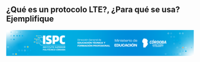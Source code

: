## ¿Qué es un protocolo LTE?, ¿Para qué se usa? Ejemplifique

![Final](/assets/Curso%20ISPC%20final.png)
